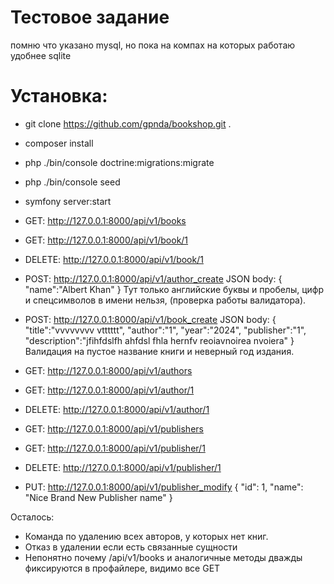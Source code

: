 
# Тестовое задание

помню что указано mysql, но пока на компах на которых работаю удобнее sqlite


# Установка:
- git clone https://github.com/gpnda/bookshop.git .
- composer install
- php ./bin/console doctrine:migrations:migrate
- php ./bin/console seed
- symfony server:start
- GET: http://127.0.0.1:8000/api/v1/books
- GET: http://127.0.0.1:8000/api/v1/book/1
- DELETE: http://127.0.0.1:8000/api/v1/book/1
- POST: http://127.0.0.1:8000/api/v1/author_create
    JSON body:
        {
            "name":"Albert Khan"
        }
    Тут только английские буквы и пробелы, цифр и спецсимволов в имени нельзя, (проверка работы валидатора).

- POST: http://127.0.0.1:8000/api/v1/book_create
    JSON body:
        {
            "title":"vvvvvvvv vtttttt",
            "author":"1",
            "year":"2024",
            "publisher":"1",
            "description":"jfihfdslfh ahfdsl fhla hernfv reoiavnoirea nvoiera"
        }
        Валидация на пустое название книги и неверный год издания.
- GET: http://127.0.0.1:8000/api/v1/authors
- GET: http://127.0.0.1:8000/api/v1/author/1
- DELETE: http://127.0.0.1:8000/api/v1/author/1
- GET: http://127.0.0.1:8000/api/v1/publishers
- GET: http://127.0.0.1:8000/api/v1/publisher/1
- DELETE: http://127.0.0.1:8000/api/v1/publisher/1
- PUT: http://127.0.0.1:8000/api/v1/publisher_modify
    {
        "id": 1,
        "name": "Nice Brand New Publisher name"
    }

Осталось:
- Команда по удалению всех авторов, у которых нет книг.
- Отказ в удалении если есть связанные сущности
- Непонятно почему /api/v1/books и аналогичные методы дважды фиксируются в профайлере, видимо все GET